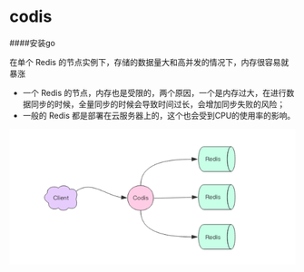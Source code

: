codis
==========
####安装go


在单个 Redis 的节点实例下，存储的数据量大和高并发的情况下，内存很容易就暴涨
- 一个 Redis 的节点，内存也是受限的，两个原因，一个是内存过大，在进行数据同步的时候，全量同步的时候会导致时间过长，会增加同步失败的风险；
- 一般的 Redis 都是部署在云服务器上的，这个也会受到CPU的使用率的影响。

![](./img/codis.png)